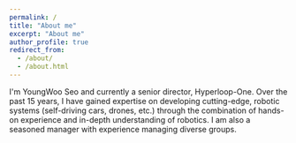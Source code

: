 ```yaml
---
permalink: /
title: "About me"
excerpt: "About me"
author_profile: true
redirect_from: 
  - /about/
  - /about.html
---
```


I'm YoungWoo Seo and currently a senior director, Hyperloop-One. Over the past 15 years, I have gained expertise on developing cutting-edge, robotic systems (self-driving cars, drones, etc.) through the combination of hands-on experience and in-depth understanding of robotics. I am also a seasoned manager with experience managing diverse groups.

